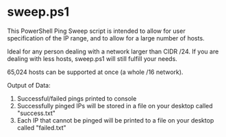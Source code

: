 # sweep.ps1

This PowerShell Ping Sweep script is intended to allow for user specification of the IP range, and to allow for a large number of hosts. 

Ideal for any person dealing with a network larger than CIDR /24. If you are dealing with 
less hosts, sweep.ps1 will still fulfill your needs.

65,024 hosts can be supported at once (a whole /16 network).

Output of Data:
1. Successful/failed pings printed to console
2. Successfully pinged IPs will be stored in a file on your desktop called "success.txt"
3. Each IP that cannot be pinged will be printed to a file on your desktop called "failed.txt"

